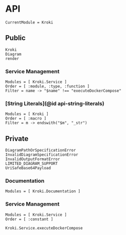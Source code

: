 # API

```@meta
CurrentModule = Kroki
```

## Public

```@docs
Kroki
Diagram
render
```

### Service Management

```@autodocs
Modules = [ Kroki.Service ]
Order = [ :module, :type, :function ]
Filter = name -> "$name" !== "executeDockerCompose"
```

### [String Literals](@id api-string-literals)
```@autodocs
Modules = [ Kroki ]
Order = [ :macro ]
Filter = m -> endswith("$m", "_str")
```

## Private

```@docs
DiagramPathOrSpecificationError
InvalidDiagramSpecificationError
InvalidOutputFormatError
LIMITED_DIAGRAM_SUPPORT
UriSafeBase64Payload
```

### Documentation

```@autodocs
Modules = [ Kroki.Documentation ]
```

### Service Management

```@autodocs
Modules = [ Kroki.Service ]
Order = [ :constant ]
```

```@docs
Kroki.Service.executeDockerCompose
```

